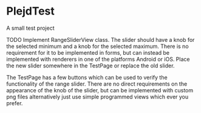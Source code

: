 # PlejdTest
A small test project

TODO
Implement RangeSliderView class. The slider should have a knob for the selected minimum and a knob for the selected 
maximum. There is no requirement for it to be implemented in forms, but can instead be implemented with renderers in
one of the platforms Android or iOS. Place the new slider somewhere in the TestPage or replace the old slider.

The TestPage has a few buttons which can be used to verify the functionality of the range slider. There are no direct
requirements on the appearance of the knob of the slider, but can be implemented with custom png files alternatively 
just use simple programmed views which ever you prefer.

